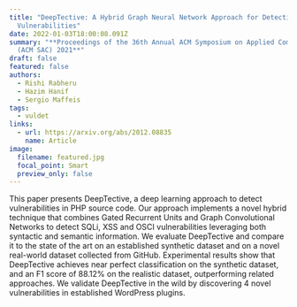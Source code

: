 ```yaml
---
title: "DeepTective: A Hybrid Graph Neural Network Approach for Detecting PHP
  Vulnerabilities"
date: 2022-01-03T18:00:08.091Z
summary: "**Proceedings of the 36th Annual ACM Symposium on Applied Computing
  (ACM SAC) 2021**"
draft: false
featured: false
authors:
  - Rishi Rabheru
  - Hazim Hanif
  - Sergio Maffeis
tags:
  - vuldet
links:
  - url: https://arxiv.org/abs/2012.08835
    name: Article
image:
  filename: featured.jpg
  focal_point: Smart
  preview_only: false
---
```

This paper presents DeepTective, a deep learning approach to detect vulnerabilities in PHP source code. Our approach implements a novel hybrid technique that combines Gated Recurrent Units and Graph Convolutional Networks to detect SQLi, XSS and OSCI vulnerabilities leveraging both syntactic and semantic information. We evaluate DeepTective and compare it to the state of the art on an established synthetic dataset and on a novel real-world dataset collected from GitHub. Experimental results show that DeepTective achieves near perfect classification on the synthetic dataset, and an F1 score of 88.12% on the realistic dataset, outperforming related approaches. We validate DeepTective in the wild by discovering 4 novel vulnerabilities in established WordPress plugins.